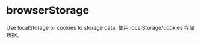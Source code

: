 browserStorage
==============

Use localStorage or cookies to storage data. 使用 localStorage/cookies 存储数据。


